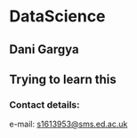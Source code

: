 # DataScience
## Dani Gargya
## Trying to learn this
### Contact details:
e-mail: s1613953@sms.ed.ac.uk
